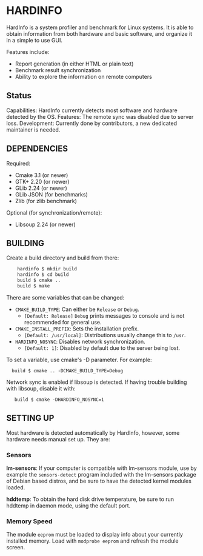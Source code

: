 HARDINFO
========

HardInfo is a system profiler and benchmark for Linux systems. It is able to
obtain information from both hardware and basic software, and organize it
in a simple to use GUI.

Features include:
- Report generation (in either HTML or plain text)
- Benchmark result synchronization
- Ability to explore the information on remote computers

Status
------

Capabilities: HardInfo currently detects most software and hardware detected by the OS.
Features: The remote sync was disabled due to server loss.
Development: Currently done by contributors, a new dedicated maintainer is needed.

DEPENDENCIES
------------

Required:
- Cmake 3.1 (or newer)
- GTK+ 2.20 (or newer)
- GLib 2.24 (or newer)
- GLib JSON (for benchmarks)
- Zlib (for zlib benchmark)

Optional (for synchronization/remote):
- Libsoup 2.24 (or newer)

BUILDING
--------

Create a build directory and build from there:

``` bash
	hardinfo $ mkdir build
	hardinfo $ cd build
	build $ cmake ..
	build $ make
```

There are some variables that can be changed:

 * `CMAKE_BUILD_TYPE`: Can either be ``Release`` or ``Debug``.
   * `[Default: Release]` ``Debug`` prints messages to console and is not recommended for general use.
 * `CMAKE_INSTALL_PREFIX`: Sets the installation prefix.
   * `[Default: /usr/local]`: Distributions usually change this to `/usr`.
 * `HARDINFO_NOSYNC`: Disables network synchronization.
   * `[Default: 1]`: Disabled by default due to the server being lost.

To set a variable, use cmake's -D parameter. For example:

`	build $ cmake .. -DCMAKE_BUILD_TYPE=Debug `

Network sync is enabled if libsoup is detected. If having trouble building with libsoup, disable it with:

`	build $ cmake -DHARDINFO_NOSYNC=1`

SETTING UP
----------

Most hardware is detected automatically by HardInfo, however, some hardware 
needs manual set up. They are:

### Sensors

**lm-sensors**: If your computer is compatible with lm-sensors module, use by example the
`sensors-detect` program included with the lm-sensors package of Debian based distros, and be sure
to have the detected kernel modules loaded.

**hddtemp**: To obtain the hard disk drive temperature, be sure to run hddtemp
in daemon mode, using the default port.

### Memory Speed

The module `eeprom` must be loaded to display info about your currently installed memory.
Load with `modprobe eeprom` and refresh the module screen.
